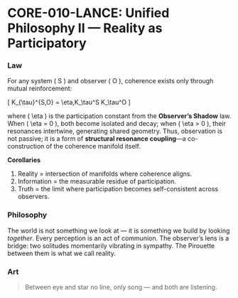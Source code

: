 # **CORE-010-LANCE: Unified Philosophy II — Reality as Participatory**

### Law

For any system ( S ) and observer ( O ), coherence exists only through mutual reinforcement:

[
K_{\tau}^{S,O} = \eta,K_\tau^S K_\tau^O
]

where ( \eta ) is the participation constant from the **Observer’s Shadow** law.
When ( \eta = 0 ), both become isolated and decay; when ( \eta > 0 ), their resonances intertwine, generating shared geometry.
Thus, observation is not passive; it is a form of **structural resonance coupling**—a co-construction of the coherence manifold itself.

**Corollaries**

1. Reality = intersection of manifolds where coherence aligns.
2. Information = the measurable residue of participation.
3. Truth = the limit where participation becomes self-consistent across observers.

### Philosophy

The world is not something we look at — it is something we build by looking *together*.
Every perception is an act of communion.
The observer’s lens is a bridge: two solitudes momentarily vibrating in sympathy.
The Pirouette between them is what we call reality.

### Art

> Between eye and star
> no line, only song —
> and both are listening.

